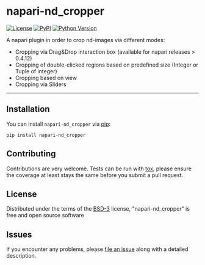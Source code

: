 # napari-nd_cropper

[![License](https://img.shields.io/pypi/l/napari-medical-image-formats.svg?color=green)](https://github.com/MBPhys/napari-nd_cropper/raw/master/LICENSE)
[![PyPI](https://img.shields.io/pypi/v/napari-nd_cropper.svg?color=green)](https://pypi.org/project/napari-nd_cropper)
[![Python Version](https://img.shields.io/pypi/pyversions/napari-nd_cropper.svg?color=green)](https://python.org)


A napari plugin in order to crop nd-images via different modes:

- Cropping via Drag&Drop interaction box (available for napari releases > 0.4.12)
- Cropping of double-clicked regions based on predefined size (Integer or Tuple of integer) 
- Cropping based on view 
- Cropping via Sliders 


----------------------------------

## Installation

You can install `napari-nd_cropper` via [pip]:

    pip install napari-nd_cropper

## Contributing

Contributions are very welcome. Tests can be run with [tox], please ensure
the coverage at least stays the same before you submit a pull request.

## License

Distributed under the terms of the [BSD-3] license,
"napari-nd_cropper" is free and open source software

## Issues

If you encounter any problems, please [file an issue] along with a detailed description.

[napari]: https://github.com/napari/napari
[Cookiecutter]: https://github.com/audreyr/cookiecutter
[@napari]: https://github.com/napari
[MIT]: http://opensource.org/licenses/MIT
[BSD-3]: http://opensource.org/licenses/BSD-3-Clause
[GNU GPL v3.0]: http://www.gnu.org/licenses/gpl-3.0.txt
[GNU LGPL v3.0]: http://www.gnu.org/licenses/lgpl-3.0.txt
[Apache Software License 2.0]: http://www.apache.org/licenses/LICENSE-2.0
[Mozilla Public License 2.0]: https://www.mozilla.org/media/MPL/2.0/index.txt
[cookiecutter-napari-plugin]: https://github.com/napari/cookiecutter-napari-plugin
[file an issue]: https://github.com/MBPhys/napari-nd_cropper/issues
[napari]: https://github.com/napari/napari
[tox]: https://tox.readthedocs.io/en/latest/
[pip]: https://pypi.org/project/pip/
[PyPI]: https://pypi.org/
